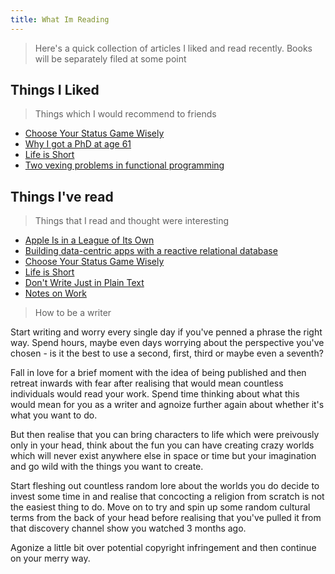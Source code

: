```yaml
---
title: What Im Reading
---
```


> Here's a quick collection of articles I liked and read recently. Books will be separately filed at some point

## Things I Liked
> Things which I would recommend to friends

- [Choose Your Status Game Wisely](highlights/choose-your-status-game-wisely.md)
- [Why I got a PhD at age 61](highlights/why-i-got-a-phd-at-age-61.md)
- [Life is Short](highlights/life-is-short.md)
- [Two vexing problems in functional programming](highlights/two-vexing-problems-in-functional-programming.md)



## Things I've read
> Things that I read and thought were interesting


- [Apple Is in a League of Its Own](highlights/apple-is-in-a-league-of-its-own.md)
- [Building data-centric apps with a reactive relational database](highlights/building-data-centric-apps-with-a-reactive-relational-database.md)
- [Choose Your Status Game Wisely](highlights/choose-your-status-game-wisely.md)
- [Life is Short](highlights/life-is-short.md)
- [Don't Write Just in Plain Text](highlights/dont-write-just-in-plain-text.md)
- [Notes on Work](highlights/notes-on-work.md)



> How to be a writer

Start writing and worry every single day if you've penned a phrase the right way. Spend hours, maybe even days worrying about the perspective you've chosen - is it the best to use a second, first, third or maybe even a seventh? 

Fall in love for a brief moment with the idea of being published and then retreat inwards with fear after realising that would mean countless individuals would read your work. Spend time thinking about what this would mean for you as a writer and agnoize further again about whether it's what you want to do.

But then realise that you can bring characters to life which were preivously only in your head, think about the fun you can have creating crazy worlds which will never exist anywhere else in space or time but your imagination and go wild with the things you want to create.

Start fleshing out countless random lore about the worlds you do decide to invest some time in and realise that concocting a religion from scratch is not the easiest thing to do. Move on to try and spin up some random cultural terms from the back of your head before realising that you've pulled it from that discovery channel show you watched 3 months ago.

Agonize a little bit over potential copyright infringement and then continue on your merry way. 
